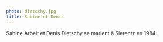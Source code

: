 ```yaml
---
photo: dietschy.jpg
title: Sabine et Denis
---
```

Sabine Arbeit et Denis Dietschy se marient à Sierentz en 1984.
